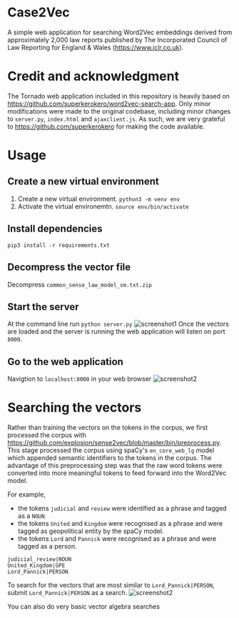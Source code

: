 # Case2Vec

A simple web application for searching Word2Vec embeddings derived from approximately 2,000 law reports published by The Incorporated Council of Law Reporting for England & Wales (https://www.iclr.co.uk).

# Credit and acknowledgment

The Tornado web application included in this repository is heavily based on https://github.com/superkerokero/word2vec-search-app. Only minor modifications were made to the original codebase, including minor changes to `server.py`, `index.html` and `ajaxclient.js`. As such, we are very grateful to https://github.com/superkerokero for making the code available. 

# Usage
## Create a new virtual environment
1. Create a new virtual environment.
```python3 -m venv env```
2. Activate the virtual environemtn.
```source env/bin/activate```
## Install dependencies
```pip3 install -r requirements.txt```
## Decompress the vector file
Decompress `common_sense_law_model_sm.txt.zip`
## Start the server
At the command line run `python server.py`
![screenshot1](img/screenshot1.png)
Once the vectors are loaded and the server is running the web application will listen on port `8000`.
## Go to the web application
Navigtion to `localhost:8000` in your web browser
![screenshot2](img/screenshot2.png)

# Searching the vectors
Rather than training the vectors on the tokens in the corpus, we first processed the corpus with
https://github.com/explosion/sense2vec/blob/master/bin/preprocess.py. This stage processed the corpus using spaCy's `en_core_web_lg` model which appended semantic identifiers to the tokens in the corpus. The advantage of this preprocessing step was that the raw word tokens were converted into more meaningful tokens to feed forward into the Word2Vec model.

For example,
* the tokens `judicial` and `review` were identified as a phrase and tagged as a `NOUN`
* the tokens `United` and `Kingdom` were recognised as a phrase and were tagged as geopolitical entity by the spaCy model.
* the tokens `Lord` and `Pannick` were recognised as a phrase and were tagged as a person.
```
judicial_review|NOUN
United_Kingdom|GPE
Lord_Pannick|PERSON
```

To search for the vectors that are most similar to `Lord_Pannick|PERSON`, submit `Lord_Pannick|PERSON` as a search.
![screenshot2](img/screenshot3.png)

You can also do very basic vector algebra searches



